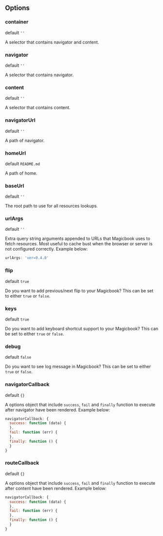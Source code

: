 ## Options
### container
default `''`

A selector that contains navigator and content.

### navigator
default `''`

A selector that contains navigator.

### content
default `''`

A selector that contains content.

### navigatorUrl
default `''`

A path of navigator.

### homeUrl
default `README.md`

A path of home.

### baseUrl
default `''`

The root path to use for all resources lookups. 

### urlArgs
default `''`

Extra query string arguments appended to URLs that Magicbook uses to fetch resources. Most useful to cache bust when the browser or server is not configured correctly. Example below:

```js
urlArgs: 'ver=0.4.0'
```

### flip
default `true`

Do you want to add previous/next flip to your Magicbook? This can be set to either `true` or `false`.

### keys
default `true`

Do you want to add keyboard shortcut support to your Magicbook? This can be set to either `true` or `false`.

### debug
default `false`

Do you want to see log message in Magicbook? This can be set to either `true` or `false`.

### navigatorCallback
default `{}`

A options object that include `success`, `fail` and `finally` function to execute after navigator have been rendered. Example below:

```js
navigatorCallback: {
  success: function (data) {
  },
  fail: function (err) {
  },
  finally: function () {
  }
}
```

### routeCallback
default `{}`

A options object that include `success`, `fail` and `finally` function to execute after content have been rendered. Example below:

```js
navigatorCallback: {
  success: function (data) {
  },
  fail: function (err) {
  },
  finally: function () {
  }
}
```
